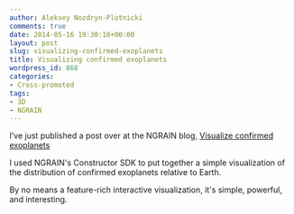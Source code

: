 ```yaml
---
author: Aleksey Nozdryn-Plotnicki
comments: true
date: 2014-05-16 19:30:18+00:00
layout: post
slug: visualizing-confirmed-exoplanets
title: Visualizing confirmed exoplanets
wordpress_id: 868
categories:
- Cross-promoted
tags:
- 3D
- NGRAIN
---
```


I’ve just published a post over at the NGRAIN blog, [Visualize confirmed exoplanets](http://www.ngrain.com/visualize-confirmed-exoplanets/)

I used NGRAIN's Constructor SDK to put together a simple visualization of the distribution of confirmed exoplanets relative to Earth.

By no means a feature-rich interactive visualization, it's simple, powerful, and interesting.


### 



